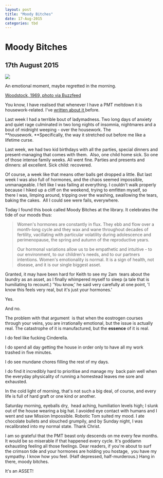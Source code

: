 ```yaml
---
layout: post
title: "Moody Bitches"
date: 17-Aug-2015
categories: tbd
---
```


# Moody Bitches

## 17th August 2015

<img class="photo-horiz" src="http://ak-hdl.buzzfed.com/static/2015-08/14/16/enhanced/webdr14/enhanced-buzz-wide-5427-1439584230-7.jpg" />

An emotional moment,   maybe regretted in the morning.

<a href="http://www.buzzfeed.com/gabrielsanchez/pictures-that-show-just-how-crazy-woodstock-really-was#.ggbYEDwQy">Woodstock,   1969, photo via Buzzfeed</a>

You know, I have realised that whenever I have a PMT meltdown it is housework-related. I've <a href="http://mogantosh.com/pmt-beware-all-ye-who-approach-i-am-not-even-kidding/">written about it </a>before.

Last week I had a terrible bout of ladymadness. Two long days of anxiety and quiet rage culminated in two long nights of insomnia, nightmares and a bout of midnight weeping - over the housework. The **housework. **Specifically, the way it stretched out before me like a lifetime curse.

Last week, we had two kid birthdays with all the parties, special dinners and present-managing that comes with them.  Also, one child home sick. So one of those intense family weeks. All went fine. Parties and presents and dinners: all excellent. Sick child: recovered.

Of course, a week like that means other balls get dropped a little. But last week I was also full of hormones, and the chaos seemed impossible, unmanageable. I felt like I was failing at everything. I couldn't walk properly because I hiked up a cliff on the weekend, trying to emfitten myself, so there I was, limping around, tripping over the washing, swallowing the tears, baking the cakes.  All I could see were fails, everywhere.

Today I found this book called Moody Bitches at the library. It celebrates the tide of our moods thus:

<blockquote>Women's hormones are constantly in flux. They ebb and flow over a month-long cycle and they wax and wane throughout decades of fertility, vacillating with particular volatility during adolescence and perimenopause, the spring and autumn of the reproductive years.

Our hormonal variations allow us to be empathetic and intuitive - to our environment, to our children's needs, and to our partners intentions. Women's emotionality is normal. It is a sign of health, not disease, and it is our single biggest asset.</blockquote>

Granted, it may have been hard for Keith to see my 2am  tears about the laundry as an asset, as I finally whimpered myself to sleep (a tale that is humiliating to recount.) 'You know,' he said very carefully at one point, 'I know this feels very real, but it's just your hormones.'

Yes.

And no.

The problem with that argument  is that when the eostrogen courses through your veins, you are irrationally emotional, but the issue is actually real. The catastrophe of it is manufactured, but the **essence** of it is real.

I do feel like fucking Cinderella.

I do spend all day getting the house in order only to have all my work trashed in five minutes.

I do see mundane chores filling the rest of my days.

I do find it incredibly hard to prioritise and manage my  back pain well when the everyday physicality of running a homestead leaves me sore and exhausted.

In the cold light of morning, that's not such a big deal, of course, and every life is full of hard graft or one kind or another.

Saturday morning, eyeballs dry,  head aching, humiliation levels high; I slunk out of the house wearing a big hat. I avoided eye contact with humans and I went and saw Mission Impossible. Robotic Tom suited my mood. I ate chocolate bullets and slouched grumpily, and by Sunday night, I was recalibrated into my normal state. Thank Christ.

I am so grateful that the PMT beast only descends on me every few months. It would be so miserable if that happened every cycle. It's goddamn exhausting feeling all those feelings. Dear readers, if you're about to surf the crimson tide and your hormones are holding you hostage,  you have my sympathy. I know how you feel. (Half depressed, half-murderous.) Hang in there, moody bitches.

It's an ASSET!
